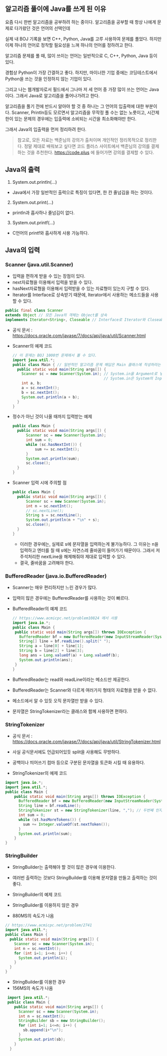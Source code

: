 ## 알고리즘 풀이에 Java를 쓰게 된 이유

요즘 다시 한번 알고리즘을 공부하려 하는 중이다.
알고리즘을 공부할 때 항상 나에게 문제로 다가왔던 것은 언어의 선택인데

실제 내 BOJ 기록을 보면 C++, Python, Java를 고루 사용하여 문제를 풀었다.
하지만 이제 하나의 언어로 정착할 필요성을 느껴 하나의 언어를 정하려고 한다.

알고리즘 문제를 풀 때, 많이 쓰이는 언어는 일반적으로
C, C++, Python, Java 등이 있다.

경험상 Python이 가장 간결하고 좋다. 
하지만, 마이너한 기업 중에는 코딩테스트에서 Python을 쓰는 것을 인정하지 않는 기업이 있다.

그리고 나는 웹개발자로서 필드에서 그나마 저 세 언어 중 가장 많이 쓰는 언어는 Java이다.
그래서 Java로 알고리즘을 풀어나가려고 한다.

알고리즘을 풀기 전에 반드시 알아야 할 것 중 하나는 그 언어의 입출력에 대한 부분이다.
Scanner, Println등도 모르면서 알고리즘을 무작정 풀 수는 없는 노릇이고,
시간제한이 있는 문제의 경우에는 입출력에 소비되는 시간을 최소화해야만 한다.

그래서 Java의 입출력을 먼저 정리하려 한다.

> 참고로, 모든 자료는 백준님의 강의가 출처이며 개인적인 정리목적으로 정리한다.
정말 제대로 배워보고 싶다면 코드 플러스 사이트에서 백준님의 강의를 결제하는 것을 추천한다.
https://code.plus 에 들어가면 강의를 결제할 수 있다.

## Java의 출력

1. System.out.println(...)
 - Java에서 가장 일반적인 출력으로 특징이 있다면, 한 칸 줄넘김을 하는 것이다.
2. System.out.print(...)
 - println과 흡사하나 줄넘김이 없다.
3. System.out.printf(...)
 - C언어의 printf와 흡사하게 사용 가능하다.

## Java의 입력
### Scanner (java.util.Scanner)
 - 입력을 편하게 받을 수 있는 장점이 있다.
 - next자료형을 이용해서 입력을 받을 수 있다.
 - hasNext자료형을 이용해서 입력받을 수 있는 자료형이 있는지 구할 수 있다.
 - Iterator를 Interface로 상속받기 때문에, Iterator에서 사용하는 메소드들을 사용할 수 있다.
``` Java
public final class Scanner
extends Object // 모든 Java의 객체는 Object를 상속
implements Iterator<String>, Closeable // Interface로 Iterator와 Closeable을 상속
```
 - 공식 문서 : https://docs.oracle.com/javase/7/docs/api/java/util/Scanner.html
 
 - Scanner의 예제 코드
 
    ```Java
    // 이 문제는 BOJ 1000번 문제에서 볼 수 있다.
    import java.util.*;
    public class Main { // 일반적인 알고리즘 문제 해답은 Main 클래스에 작성하라는 요구가 많다.
      public static void main(String args[]) {
        Scanner sc = new Scanner(System.in); // System.in을 Argument로 넣어 생성
        									 // System.in은 System의 InputStream을 의미한다.
        int a, b;
        a = sc.nextInt();
        b = sc.nextInt();
        System.out.println(a + b);
      }
    }
    ```
    
 - 정수가 아닌 것이 나올 때까지 입력받는 예제
    ```Java
	public class Main {
      public static void main(String args[]) {
          Scanner sc = new Scanner(System.in);
          int sum = 0;
          while (sc.hasNextInt()) {
              sum += sc.nextInt();
          }
          System.out.println(sum);
          sc.close();
      }
	}
	```
 - Scanner 입력 시에 주의할 점
 	```Java
    public class Main {
      public static void main(String args[]) {
          Scanner sc = new Scanner(System.in);
          int n = sc.nextInt();
          // sc.nextLine();
          String s = sc.nextLine();
          System.out.println(n + "\n" + s);		
          sc.close();
      }
	}
    ```
     - 이러한 경우에는, 실제로 s에 문자열을 입력하는게 불가능하다.
     그 이유는 n을 입력하고 엔터를 칠 때 s에는 자연스레 줄바꿈이 들어가기 때문이다.
     그래서 저 주석처리한 nextLine을 해제해줘야 제대로 입력할 수 있다.
    - 결국, 줄바꿈을 고려해야 한다.
    
### BufferedReader (java.io.BufferedReader)
 - Scanner는 매우 편리하지만 느린 경우가 많다.
 - 입력이 많은 경우에는 BufferedReader를 사용하는 것이 빠르다.
 
 - BufferedReader의 예제 코드
   ```Java
   // https://www.acmicpc.net/problem10824 에서 사용
   import java.io.*;
   public class Main {
    public static void main(String args[]) throws IOException {
      BufferedReader bf = new BufferedReader(new InputStreamReader(System.in));
      String[] line = bf.readLine().split(" ");
      String a = line[0] + line[1];
      String b = line[2] + line[3];
      long ans = Long.valueOf(a) + Long.valueOf(b);
      System.out.println(ans);
    }
   }
   ```
 - BufferedReader는 read와 readLine이라는 메소드만 제공한다.
  - BufferedReader는 Scanner와 다르게 여러가지 형태의 자료형을 받을 수 없다.
  - 메소드에서 알 수 있듯 오직 문자열만 받을 수 있다.
  - 문자열은 StringTokenizer라는 클래스와 함께 사용하면 편하다.

### StringTokenizer
 - 공식 문서 : https://docs.oracle.com/javase/7/docs/api/java/util/StringTokenizer.html
 - 사실 공식문서에도 언급되어있듯 split을 사용해도 무방하다.
 - 공백이나 띄어쓰기 컴마 등으로 구분된 문자열을 토큰화 시킬 때 유용하다.
 
 - StringTokenizer의 예제 코드
 ```Java
 import java.io.*;
 import java.util.*;
 public class Main {
     public static void main(String args[]) throws IOException {
       BufferedReader bf = new BufferedReader(new InputStreamReader(System.in))
       String line = bf.readLine();
       StringTokenizer st = new StringTokenizer(line, ","); // 두번째 인자는 Delimeter
       int sum = 0;
       while (st.hasMoreTokens()) {
         sum += Integer.valueOf(st.nextToken()); 
       }
       System.out.println(sum);
     }
 }
 ```
 
### StringBuilder 
 - StringBuilder는 출력해야 할 것이 많은 경우에 이용한다.
 - 여러번 출력하는 것보다 StringBuilder를 이용해 문자열을 만들고 출력하는 것이 좋다.

 - StringBuilder의 예제 코드
 - StringBuilder를 이용하지 않은 경우
  - 880MS의 속도가 나옴
 ```Java
 // https://www.acmicpc.net/problem/2741
 import java.util.*;
 public class Main {
   public static void main(String args[]) {
     Scanner sc = new Scanner(System.in);
     int n = sc.nextInt();
     for (int i=1; i<=n; i++) {
       System.out.println(i); 
     }
   }
 }
 ```
 - StringBuilder를 이용한 경우
  - 156MS의 속도가 나옴
 ```Java
  import java.util.*;
  public class Main {
     public static void main(String args[]) {
       Scanner sc = new Scanner(System.in);
       int n = sc.nextInt();
       StringBuilder sb = new StringBuilder();
       for (int i=1; i<=n; i++) {
         sb.append(i+"\n");
       }
       System.out.print(sb);
     }
   }
 ```
 
